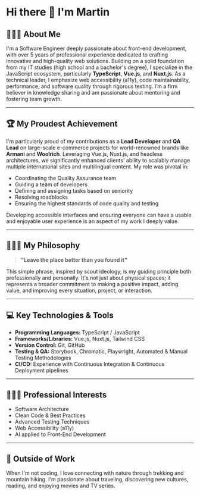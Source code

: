 # Hi there 👋 I'm Martin

## 👨🏼‍💻 About Me

I'm a Software Engineer deeply passionate about front-end development, with over 5 years of professional experience dedicated to crafting innovative and high-quality web solutions. Building on a solid foundation from my IT studies (high school and a bachelor's degree), I specialize in the JavaScript ecosystem, particularly **TypeScript**, **Vue.js**, and **Nuxt.js**. As a technical leader, I emphasize web accessibility (a11y), code maintainability, performance, and software quality through rigorous testing. I’m a firm believer in knowledge sharing and am passionate about mentoring and fostering team growth.

---

## 🏆 My Proudest Achievement

I'm particularly proud of my contributions as a **Lead Developer** and **QA Lead** on large-scale e-commerce projects for world-renowned brands like **Armani** and **Woolrich**. Leveraging Vue.js, Nuxt.js, and headless architectures, we significantly enhanced clients' ability to scalably manage multiple international sites and multilingual content. My role was pivotal in:

- Coordinating the Quality Assurance team
- Guiding a team of developers
- Defining and assigning tasks based on seniority
- Resolving roadblocks
- Ensuring the highest standards of code quality and testing

Developing accessible interfaces and ensuring everyone can have a usable and enjoyable user experience is an aspect of my work I deeply value.

---

## 🧘🏼‍♂️ My Philosophy

> **"Leave the place better than you found it"**

This simple phrase, inspired by scout ideology, is my guiding principle both professionally and personally. It's not just about physical spaces; it represents a broader commitment to making a positive impact, adding value, and improving every situation, project, or interaction.

---

## 💻 Key Technologies & Tools

- **Programming Languages:** TypeScript / JavaScript
- **Frameworks/Libraries:** Vue.js, Nuxt.js, Tailwind CSS
- **Version Control:** Git, GitHub
- **Testing & QA:** Storybook, Chromatic, Playwright, Automated & Manual Testing Methodologies
- **CI/CD:** Experience with Continuous Integration & Continuous Deployment pipelines

---

## 👨🏼‍🏫 Professional Interests

- Software Architecture
- Clean Code & Best Practices
- Advanced Testing Techniques
- Web Accessibility (a11y)
- AI applied to Front-End Development

---

## 🥾 Outside of Work

When I'm not coding, I love connecting with nature through trekking and mountain hiking. I'm passionate about traveling, discovering new cultures, reading, and enjoying movies and TV series.
